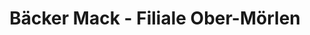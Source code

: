 ---
title: "Bäcker Mack - Filiale Ober-Mörlen"
url: /ober-moerlen/baecker-mack-filiale-ober-moerlen/
shop: Bäckerei
---